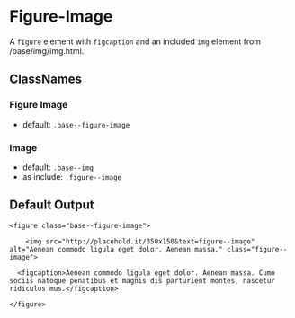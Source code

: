 # Figure-Image

A `figure` element with `figcaption` and an included `img` element from /base/img/img.html.

## ClassNames

### Figure Image

* default: `.base--figure-image`

### Image

* default: `.base--img`
* as include: `.figure--image`

## Default Output

```
<figure class="base--figure-image">

	<img src="http://placehold.it/350x150&text=figure--image" alt="Aenean commodo ligula eget dolor. Aenean massa." class="figure--image">
  
  <figcaption>Aenean commodo ligula eget dolor. Aenean massa. Cumo sociis natoque penatibus et magnis dis parturient montes, nascetur ridiculus mus.</figcaption>

</figure>
```